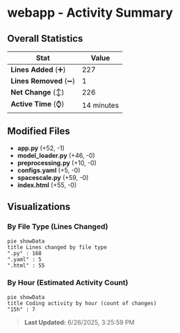 # webapp - Activity Summary 

## Overall Statistics

| Stat                   | Value                                                             |
| ---------------------- | ----------------------------------------------------------------- |
| **Lines Added** (➕)   | 227                                          |
| **Lines Removed** (➖) | 1                                        |
| **Net Change** (↕)    | 226                |
| **Active Time** (⌚)   | 14 minutes |


## Modified Files
- **app.py** (+52, -1)
- **model_loader.py** (+46, -0)
- **preprocessing.py** (+10, -0)
- **configs.yaml** (+5, -0)
- **spacescale.py** (+59, -0)
- **index.html** (+55, -0)

## Visualizations

### By File Type (Lines Changed)

```mermaid
pie showData
title Lines changed by file type
".py" : 168
".yaml" : 5
".html" : 55
```

### By Hour (Estimated Activity Count)

```mermaid
pie showData
title Coding activity by hour (count of changes)
"15h" : 7
```


> **Last Updated:** 6/26/2025, 3:25:59 PM